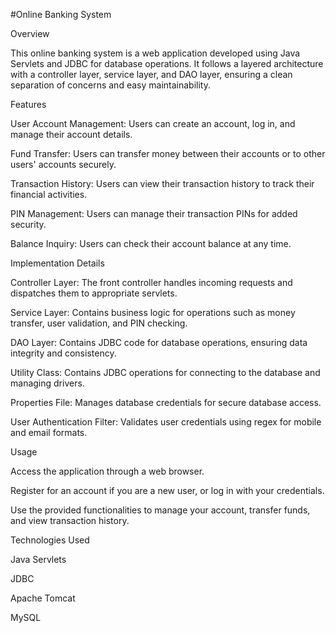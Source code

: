 #Online Banking System

Overview

This online banking system is a web application developed using Java Servlets and JDBC for database operations. It follows a layered architecture with a controller layer, service layer, and DAO layer, ensuring a clean separation of concerns and easy maintainability.

Features

User Account Management: Users can create an account, log in, and manage their account details.

Fund Transfer: Users can transfer money between their accounts or to other users' accounts securely.

Transaction History: Users can view their transaction history to track their financial activities.

PIN Management: Users can manage their transaction PINs for added security.

Balance Inquiry: Users can check their account balance at any time.

Implementation Details

Controller Layer: The front controller handles incoming requests and dispatches them to appropriate servlets.

Service Layer: Contains business logic for operations such as money transfer, user validation, and PIN checking.

DAO Layer: Contains JDBC code for database operations, ensuring data integrity and consistency.

Utility Class: Contains JDBC operations for connecting to the database and managing drivers.

Properties File: Manages database credentials for secure database access.

User Authentication Filter: Validates user credentials using regex for mobile and email formats.

Usage

Access the application through a web browser.

Register for an account if you are a new user, or log in with your credentials.

Use the provided functionalities to manage your account, transfer funds, and view transaction history.

Technologies Used

Java Servlets

JDBC

Apache Tomcat 

MySQL 
